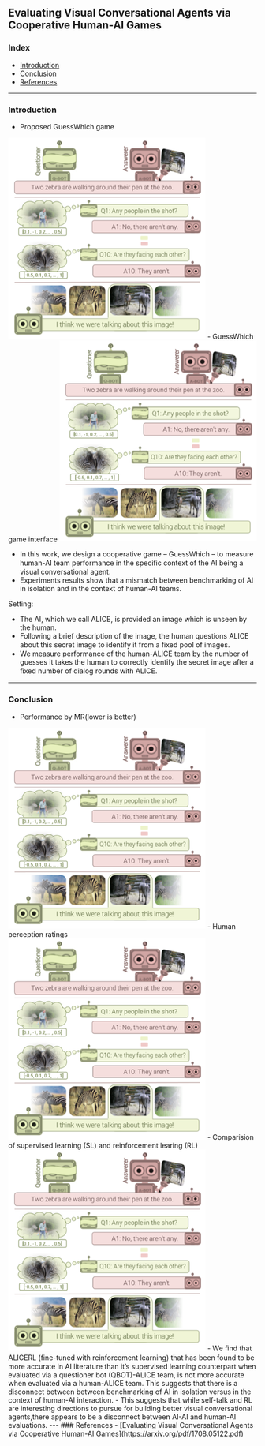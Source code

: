 ## Evaluating Visual Conversational Agents via Cooperative Human-AI Games

### Index
- [Introduction](#Introduction)
- [Conclusion](#Conclusion)
- [References](#References)
---
### Introduction
- Proposed GuessWhich game
<img src="https://github.com/qiuyue1993/Notes/blob/master/VisualDialog/images/papersummarize_q-bot-a-bot_overview.png" width="400" hegiht="400" align=center/>
- GuessWhich game interface
<img src="https://github.com/qiuyue1993/Notes/blob/master/VisualDialog/images/papersummarize_q-bot-a-bot_overview.png" width="400" hegiht="400" align=center/>

- In this work, we design a cooperative game – GuessWhich – to measure human-AI team performance in the speciﬁc context of the AI being a visual conversational agent. 
- Experiments results show that  a mismatch between benchmarking of AI in isolation and in the context of human-AI teams.

Setting:
- The AI, which we call ALICE, is provided an image which is unseen by the human. 
-  Following a brief description of the image, the human questions ALICE about this secret image to identify it from a ﬁxed pool of images.
-  We measure performance of the human-ALICE team by the number of guesses it takes the human to correctly identify the secret image after a ﬁxed number of dialog rounds with ALICE.

---
### Conclusion
- Performance by MR(lower is better)
<img src="https://github.com/qiuyue1993/Notes/blob/master/VisualDialog/images/papersummarize_q-bot-a-bot_overview.png" width="400" hegiht="400" align=center/>
- Human perception ratings
<img src="https://github.com/qiuyue1993/Notes/blob/master/VisualDialog/images/papersummarize_q-bot-a-bot_overview.png" width="400" hegiht="400" align=center/>
- Comparision of supervised learning (SL) and reinforcement learing (RL)
<img src="https://github.com/qiuyue1993/Notes/blob/master/VisualDialog/images/papersummarize_q-bot-a-bot_overview.png" width="400" hegiht="400" align=center/>
- We ﬁnd that ALICERL (ﬁne-tuned with reinforcement learning) that has been found to be more accurate in AI literature than it’s supervised learning counterpart when evaluated via a questioner bot (QBOT)-ALICE team, is not more accurate when evaluated via a human-ALICE team. This suggests that there is a disconnect between between benchmarking of AI in isolation versus in the context of human-AI interaction.
- This suggests that while self-talk and RL are interesting directions to pursue for building better visual conversational agents,there appears to be a disconnect between AI-AI and human-AI evaluations. 
---
### References
- [Evaluating Visual Conversational Agents via Cooperative Human-AI Games](https://arxiv.org/pdf/1708.05122.pdf)
